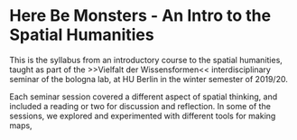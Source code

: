 # Here Be Monsters - An Intro to the Spatial Humanities
This is the syllabus from an introductory course to the spatial humanities, taught as part of the >>Vielfalt der Wissensformen&lt;&lt; interdisciplinary seminar of the bologna lab, at HU Berlin in the winter semester of 2019/20.

Each seminar session covered a different aspect of spatial thinking, and included a reading or two for discussion and reflection. In some of the sessions, we explored and experimented with different tools for making maps, 
